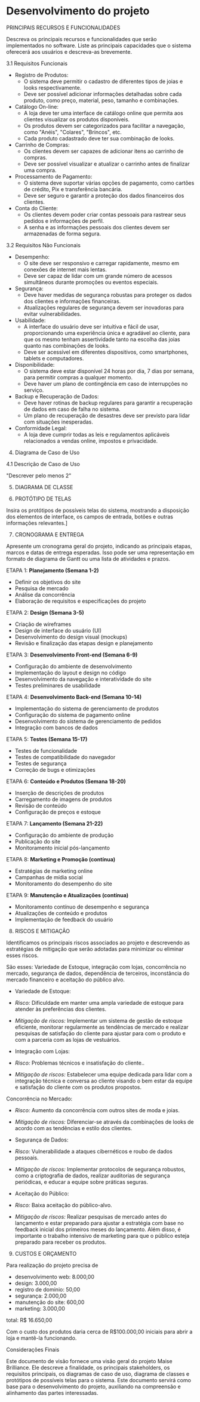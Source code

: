 # Desenvolvimento do projeto

PRINCIPAIS RECURSOS E FUNCIONALIDADES

Descreva os principais recursos e funcionalidades que serão implementados no software. Liste as principais capacidades que o sistema oferecerá aos usuários e descreva-as brevemente.

3.1 Requisitos Funcionais

- Registro de Produtos:
  - O sistema deve permitir o cadastro de diferentes tipos de joias e looks respectivamente.
  - Deve ser possível adicionar informações detalhadas sobre cada produto, como preço, material, peso, tamanho e combinações.
- Catálogo On-line:
  - A loja deve ter uma interface de catálogo online que permita aos clientes visualizar os produtos disponíveis.
  - Os produtos devem ser categorizados para facilitar a navegação, como "Anéis", "Colares", "Brincos", etc.
  - Cada produto cadastrado deve ter sua combinação de looks.
- Carrinho de Compras:
  - Os clientes devem ser capazes de adicionar itens ao carrinho de compras.
  - Deve ser possível visualizar e atualizar o carrinho antes de finalizar uma compra.
- Processamento de Pagamento:
  - O sistema deve suportar várias opções de pagamento, como cartões de crédito, Pix e transferência bancária.
  - Deve ser seguro e garantir a proteção dos dados financeiros dos clientes.
- Conta do Cliente:
  - Os clientes devem poder criar contas pessoais para rastrear seus pedidos e informações de perfil.
  - A senha e as informações pessoais dos clientes devem ser armazenadas de forma segura.

3.2 Requisitos Não Funcionais

- Desempenho:
  - O site deve ser responsivo e carregar rapidamente, mesmo em conexões de internet mais lentas.
  - Deve ser capaz de lidar com um grande número de acessos simultâneos durante promoções ou eventos especiais.
- Segurança:
  - Deve haver medidas de segurança robustas para proteger os dados dos clientes e informações financeiras.
  - Atualizações regulares de segurança devem ser inovadoras para evitar vulnerabilidades.
- Usabilidade:
  - A interface do usuário deve ser intuitiva e fácil de usar, proporcionando uma experiência única e agradável ao cliente, para que os mesmo tenham assertividade tanto na escolha das joias quanto nas combinações de looks.
  - Deve ser acessível em diferentes dispositivos, como smartphones, tablets e computadores.
- Disponibilidade:
  - O sistema deve estar disponível 24 horas por dia, 7 dias por semana, para permitir compras a qualquer momento.
  - Deve haver um plano de contingência em caso de interrupções no serviço.
- Backup e Recuperação de Dados:
  - Deve haver rotinas de backup regulares para garantir a recuperação de dados em caso de falha no sistema.
  - Um plano de recuperação de desastres deve ser previsto para lidar com situações inesperadas.
- Conformidade Legal:
  - A loja deve cumprir todas as leis e regulamentos aplicáveis ​​relacionados a vendas online, impostos e privacidade.

4. Diagrama de Caso de Uso


4.1 Descrição de Caso de Uso

"Descrever pelo menos 2"

5. DIAGRAMA DE CLASSE


6. PROTÓTIPO DE TELAS

Insira os protótipos de possíveis telas do sistema, mostrando a disposição dos elementos de interface, os campos de entrada, botões e outras informações relevantes.]

7. CRONOGRAMA E ENTREGA

Apresente um cronograma geral do projeto, indicando as principais etapas, marcos e datas de entrega esperadas. Isso pode ser uma representação em formato de diagrama de Gantt ou uma lista de atividades e prazos.

ETAPA 1: **Planejamento (Semana 1-2)**

- Definir os objetivos do site
- Pesquisa de mercado
- Análise da concorrência
- Elaboração de requisitos e especificações do projeto

ETAPA 2: **Design (Semana 3-5)**

- Criação de wireframes
- Design de interface do usuário (UI)
- Desenvolvimento do design visual (mockups)
- Revisão e finalização das etapas design e planejamento

ETAPA 3: **Desenvolvimento Front-end (Semana 6-9)**

- Configuração do ambiente de desenvolvimento
- Implementação do layout e design no código
- Desenvolvimento da navegação e interatividade do site
- Testes preliminares de usabilidade

ETAPA 4: **Desenvolvimento Back-end (Semana 10-14)**

- Implementação do sistema de gerenciamento de produtos
- Configuração do sistema de pagamento online
- Desenvolvimento do sistema de gerenciamento de pedidos
- Integração com bancos de dados

ETAPA 5: **Testes (Semana 15-17)**

- Testes de funcionalidade
- Testes de compatibilidade do navegador
- Testes de segurança
- Correção de bugs e otimizações

ETAPA 6: **Conteúdo e Produtos (Semana 18-20)**

- Inserção de descrições de produtos
- Carregamento de imagens de produtos
- Revisão de conteúdo
- Configuração de preços e estoque

ETAPA 7: **Lançamento (Semana 21-22)**

- Configuração do ambiente de produção
- Publicação do site
- Monitoramento inicial pós-lançamento

ETAPA 8: **Marketing e Promoção (contínua)**

- Estratégias de marketing online
- Campanhas de mídia social
- Monitoramento do desempenho do site

ETAPA 9: **Manutenção e Atualizações (contínua)**

- Monitoramento contínuo de desempenho e segurança
- Atualizações de conteúdo e produtos
- Implementação de feedback do usuário

8. RISCOS E MITIGAÇÃO

Identificamos os principais riscos associados ao projeto e descrevendo as estratégias de mitigação que serão adotadas para minimizar ou eliminar esses riscos.

São esses: Variedade de Estoque, integração com lojas, concorrência no mercado, segurança de dados, dependência de terceiros, inconstância do mercado financeiro e aceitação do público alvo.

- Variedade de Estoque:

- _Risco:_ Dificuldade em manter uma ampla variedade de estoque para atender às preferências dos clientes.
- _Mitigação de riscos:_ Implementar um sistema de gestão de estoque eficiente, monitorar regularmente as tendências de mercado e realizar pesquisas de satisfação do cliente para ajustar para com o produto e com a parceria com as lojas de vestuários.

- Integração com Lojas:

- _Risco:_ Problemas técnicos e insatisfação do cliente..
- _Mitigação de riscos:_ Estabelecer uma equipe dedicada para lidar com a integração técnica e conversa ao cliente visando o bem estar da equipe e satisfação do cliente com os produtos propostos.

Concorrência no Mercado:

- _Risco:_ Aumento da concorrência com outros sites de moda e joias.
- _Mitigação de riscos:_ Diferenciar-se através da combinações de looks de acordo com as tendências e estilo dos clientes.

- Segurança de Dados:

- _Risco:_ Vulnerabilidade a ataques cibernéticos e roubo de dados pessoais.
- _Mitigação de riscos:_ Implementar protocolos de segurança robustos, como a criptografia de dados, realizar auditorias de segurança periódicas, e educar a equipe sobre práticas seguras.

- Aceitação do Público:

- _Risco:_ Baixa aceitação do público-alvo.
- _Mitigação de riscos:_ Realizar pesquisas de mercado antes do lançamento e estar preparado para ajustar a estratégia com base no feedback inicial dos primeiros meses do lançamento. Além disso, é importante o trabalho intensivo de marketing para que o público esteja preparado para receber os produtos.

9. CUSTOS E ORÇAMENTO

Para realização do projeto precisa de

- desenvolvimento web: 8.000,00
- design: 3.000,00
- registro de dominio: 50,00
- segurança: 2.000,00
- manutenção do site: 600,00
- marketing: 3.000,00

total: R$ 16.650,00

Com o custo dos produtos daria cerca de R$100.000,00 iniciais para abrir a loja e mantê-la funcionando.

Considerações Finais

Este documento de visão fornece uma visão geral do projeto Maise Brilliance. Ele descreve a finalidade, os principais stakeholders, os requisitos principais, os diagramas de caso de uso, diagrama de classes e protótipos de possíveis telas para o sistema. Este documento servirá como base para o desenvolvimento do projeto, auxiliando na compreensão e alinhamento das partes interessadas.
